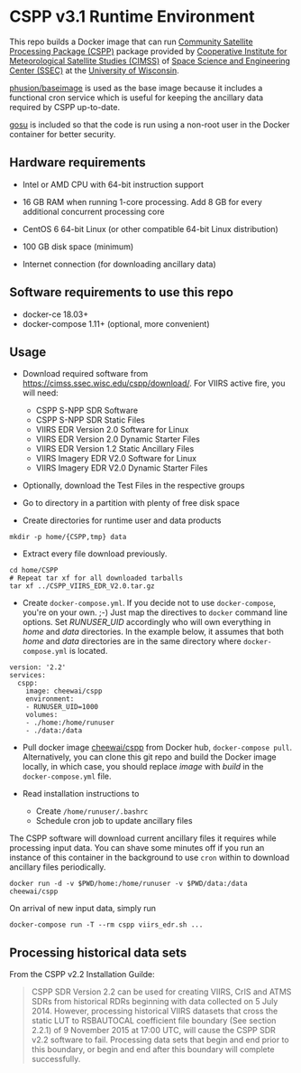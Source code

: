 # CSPP v3.1 Runtime Environment

This repo builds a Docker image that can run [Community Satellite Processing Package (CSPP)](http://cimss.ssec.wisc.edu/cspp/) package provided by [Cooperative Institute for Meteorological Satellite Studies (CIMSS)](http://cimss.ssec.wisc.edu/) of [Space Science and Engineering Center (SSEC)](http://www.ssec.wisc.edu/) at the [University of Wisconsin](http://www.wisc.edu/).

[phusion/baseimage](https://hub.docker.com/r/phusion/baseimage/) is used as the base image because it includes a functional cron service which is useful for keeping the ancillary data required by CSPP up-to-date.

[gosu](https://github.com/tianon/gosu) is included so that the code is run using a non-root user in the Docker container for better security.


## Hardware requirements

* Intel or AMD CPU with 64-bit instruction support

* 16 GB RAM when running 1-core processing. Add 8 GB for every additional
concurrent processing core

* CentOS 6 64-bit Linux (or other compatible 64-bit Linux distribution)

* 100 GB disk space (minimum)

* Internet connection (for downloading ancillary data)

## Software requirements to use this repo

* docker-ce 18.03+
* docker-compose 1.11+ (optional, more convenient)

## Usage

* Download required software from https://cimss.ssec.wisc.edu/cspp/download/. For VIIRS active fire, you will need:
  * CSPP S-NPP SDR Software
  * CSPP S-NPP SDR Static Files
  * VIIRS EDR Version 2.0 Software for Linux 
  * VIIRS EDR Version 2.0 Dynamic Starter Files 
  * VIIRS EDR Version 1.2 Static Ancillary Files
  * VIIRS Imagery EDR V2.0 Software for Linux 
  * VIIRS Imagery EDR V2.0 Dynamic Starter Files 

* Optionally, download the Test Files in the respective groups

* Go to directory in a partition with plenty of free disk space

* Create directories for runtime user and data products

```
mkdir -p home/{CSPP,tmp} data
```

* Extract every file download previously.

```
cd home/CSPP
# Repeat tar xf for all downloaded tarballs
tar xf ../CSPP_VIIRS_EDR_V2.0.tar.gz
```

* Create `docker-compose.yml`. If you decide not to use `docker-compose`,
you're on your own. ;-) Just map the directives to `docker`
command line options. Set *RUNUSER_UID* accordingly who will
own everything in *home* and *data* directories. In the example below,
it assumes that both *home* and *data* directories are in
the same directory where `docker-compose.yml` is located.

```
version: '2.2'
services:
  cspp:
    image: cheewai/cspp
    environment:
    - RUNUSER_UID=1000
    volumes:
    - ./home:/home/runuser
    - ./data:/data
```

* Pull docker image [cheewai/cspp](https://hub.docker.com/r/cheewai/cspp)
from Docker hub, `docker-compose pull`. Alternatively, you can clone
this git repo and build the Docker image locally, in which case,
you should replace *image* with *build* in the `docker-compose.yml` file.

* Read installation instructions to
  * Create `/home/runuser/.bashrc`
  * Schedule cron job to update ancillary files

The CSPP software will download current ancillary files it requires
while processing input data. You can shave some minutes off if you
run an instance of this container in the background to use `cron`
within to download ancillary files periodically.

```
docker run -d -v $PWD/home:/home/runuser -v $PWD/data:/data cheewai/cspp 
```

On arrival of new input data, simply run

```
docker-compose run -T --rm cspp viirs_edr.sh ...
```

## Processing historical data sets

From the CSPP v2.2 Installation Guilde:

> CSPP SDR Version 2.2 can be used for creating VIIRS, CrIS and ATMS SDRs from historical RDRs beginning with data collected on 5 July 2014. However, processing historical VIIRS datasets that cross the static LUT to RSBAUTOCAL coefficient file boundary (See section 2.2.1) of 9 November 2015 at 17:00 UTC, will cause the CSPP SDR v2.2 software to fail. Processing data sets that begin and end prior to this boundary, or begin and end after this boundary will complete successfully.

